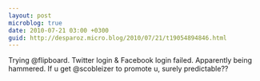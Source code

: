 ```yaml
---
layout: post
microblog: true
date: 2010-07-21 03:00 +0300
guid: http://desparoz.micro.blog/2010/07/21/t19054894846.html
---
```

Trying @flipboard. Twitter login &amp; Facebook login failed. Apparently being hammered. If u get @scobleizer to promote u, surely predictable??
